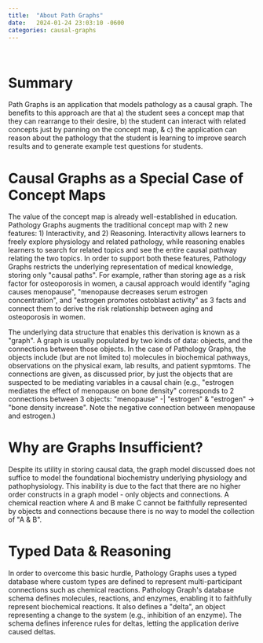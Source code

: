 ```yaml
---
title:  "About Path Graphs"
date:   2024-01-24 23:03:10 -0600
categories: causal-graphs
---
```

<div style="max-width: 92vw; margin: auto; padding-top: 1em;">
	<h1> Summary </h1>
	<p> Path Graphs is an application that models pathology as a causal graph. The benefits to this approach are that a) the student sees a concept map that they can rearrange to their desire, b) the student can interact with related concepts just by panning on the concept map, & c) the application can reason about the pathology that the student is learning to improve search results and to generate example test questions for students. </p>
	<h1> Causal Graphs as a Special Case of Concept Maps </h1>
	<p> The value of the concept map is already well-established in education. Pathology Graphs augments the traditional concept map with 2 new features: 1) Interactivity, and 2) Reasoning. Interactivity allows learners to freely explore physiology and related pathology, while reasoning enables learners to search for related topics and see the entire causal pathway relating the two topics. In order to support both these features, Pathology Graphs restricts the underlying representation of medical knowledge, storing only "causal paths". For example, rather than storing age as a risk factor for osteoporosis in women, a causal approach would identify "aging causes menopause", "menopause decreases serum estrogen concentration", and "estrogen promotes ostoblast activity" as 3 facts and connect them to derive the risk relationship between aging and osteoporosis in women.</p>
	<p> The underlying data structure that enables this derivation is known as a "graph". A graph is usually populated by two kinds of data: objects, and the connections between those objects. In the case of Pathology Graphs, the objects include (but are not limited to) molecules in biochemical pathways, observations on the physical exam, lab results, and patient sypmtoms. The connections are given, as discussed prior, by just the objects that are suspected to be mediating variables in a causal chain (e.g., "estrogen mediates the effect of menopause on bone density" corresponds to 2 connections between 3 objects: "menopause" -| "estrogen" & "estrogen" -> "bone density increase". Note the negative connection between menopause and estrogen.)</p>
	<h1> Why are Graphs Insufficient? </h1>
	<p> Despite its utility in storing causal data, the graph model discussed does not suffice to model the foundational biochemistry underlying physiology and pathophysiology. This inability is due to the fact that there are no higher order constructs in a graph model - only objects and connections. A chemical reaction where A and B make C cannot be faithfully represented by objects and connections because there is no way to model the collection of "A & B". </p>
	<h1> Typed Data & Reasoning </h1>
	<p> In order to overcome this basic hurdle, Pathology Graphs uses a typed database where custom types are defined to represent multi-participant connections such as chemical reactions. Pathology Graph's database schema defines molecules, reactions, and enzymes, enabling it to faithfully represent biochemical reactions. It also defines a "delta", an object representing a change to the system (e.g., inhibition of an enzyme). The schema defines inference rules for deltas, letting the application derive caused deltas.</p>
</div>
